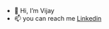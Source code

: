 - 👋 Hi, I’m Vijay
- 📫 you can reach me <a href='www.linkedin.com/in/vk-maurya'> Linkedin</a> 

<!---
vk-maurya/vk-maurya is a ✨ special ✨ repository because its `README.md` (this file) appears on your GitHub profile.
You can click the Preview link to take a look at your changes.
--->
